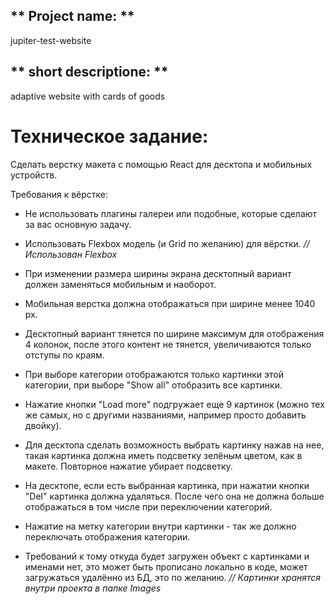 ## ** Project name: **  
jupiter-test-website

## ** short descriptione: **  
adaptive website with cards of goods

# **Техническое задание:**

Сделать верстку макета с помощью React для десктопа и мобильных устройств.

Требования к вёрстке:

- Не использовать плагины галереи или подобные, которые сделают за вас основную задачу.

- Использовать Flexbox модель (и Grid по желанию) для вёрстки. _// Использован Flexbox_

- При изменении размера ширины экрана десктопный вариант должен заменяться мобильным и наоборот.

- Мобильная верстка должна отображаться при ширине менее 1040 px.

- Десктопный вариант тянется по ширине максимум для отображения 4 колонок, после этого контент не тянется, увеличиваются только отступы по краям.

- При выборе категории отображаются только картинки этой категории, при выборе "Show all" отобразить все картинки.

- Нажатие кнопки "Load more" подгружает еще 9 картинок (можно тех же самых, но с другими названиями, например просто добавить двойку).

- Для десктопа сделать возможность выбрать картинку нажав на нее, такая картинка должна иметь подсветку зелёным цветом, как в макете. Повторное нажатие убирает подсветку.

- На десктопе, если есть выбранная картинка, при нажатии кнопки "Del" картинка должна удаляться. После чего она не должна больше отображаться в том числе при переключении категорий.

- Нажатие на метку категории внутри картинки - так же должно переключать отображения категории.

- Требований к тому откуда будет загружен объект с картинками и именами нет, это может быть прописано локально в коде, может загружаться удалённо из БД, это по желанию. _// Картинки хранятся внутри проекта в папке Images_
